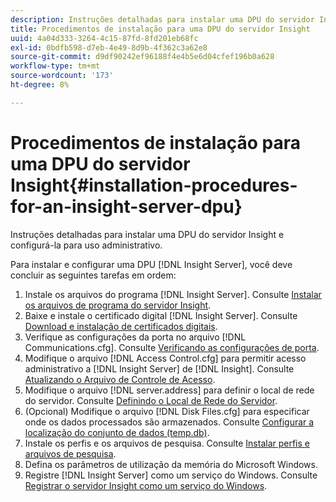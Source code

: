 ```yaml
---
description: Instruções detalhadas para instalar uma DPU do servidor Insight e configurá-la para uso administrativo.
title: Procedimentos de instalação para uma DPU do servidor Insight
uuid: 4a04d333-3264-4c15-87fd-8fd201eb68fc
exl-id: 0bdfb598-d7eb-4e49-8d9b-4f362c3a62e8
source-git-commit: d9df90242ef96188f4e4b5e6d04cfef196b0a628
workflow-type: tm+mt
source-wordcount: '173'
ht-degree: 8%

---
```


# Procedimentos de instalação para uma DPU do servidor Insight{#installation-procedures-for-an-insight-server-dpu}

Instruções detalhadas para instalar uma DPU do servidor Insight e configurá-la para uso administrativo.

Para instalar e configurar uma DPU [!DNL Insight Server], você deve concluir as seguintes tarefas em ordem:

1. Instale os arquivos do programa [!DNL Insight Server]. Consulte [Instalar os arquivos de programa do servidor Insight](../../../../home/c-inst-svr/c-install-ins-svr/t-install-proc-inst-svr-dpu/t-install-prgm-files.md#task-1e6251fd39714186baa40d38f23d0088).
1. Baixe e instale o certificado digital [!DNL Insight Server]. Consulte [Download e instalação de certificados digitais](../../../../home/c-inst-svr/c-install-ins-svr/t-install-proc-inst-svr-dpu/c-dnld-dgtl-cert/c-dnld-dgtl-cert.md#concept-4f79c240492f4e52b6375b4b3bbefa17).
1. Verifique as configurações da porta no arquivo [!DNL Communications.cfg]. Consulte [Verificando as configurações de porta](../../../../home/c-inst-svr/c-install-ins-svr/t-install-proc-inst-svr-dpu/t-chk-pt-stgs.md#task-a91191b0a19e4437aa535a27c734ae64).
1. Modifique o arquivo [!DNL Access Control.cfg] para permitir acesso administrativo a [!DNL Insight Server] de [!DNL Insight]. Consulte [Atualizando o Arquivo de Controle de Acesso](../../../../home/c-inst-svr/c-install-ins-svr/t-install-proc-inst-svr-dpu/c-updt-accss-ctrl-file.md#concept-fb9aa0c0e0664c018528f56d01c4808d).
1. Modifique o arquivo [!DNL server.address] para definir o local de rede do servidor. Consulte [Definindo o Local de Rede do Servidor](../../../../home/c-inst-svr/c-install-ins-svr/t-install-proc-inst-svr-dpu/c-svrs-ntwk-loc/c-svrs-ntwk-loc.md#concept-87dd2aa3448c415ca1285bc445a8c649).
1. (Opcional) Modifique o arquivo [!DNL Disk Files.cfg] para especificar onde os dados processados são armazenados. Consulte [Configurar a localização do conjunto de dados (temp.db)](../../../../home/c-inst-svr/c-install-ins-svr/t-install-proc-inst-svr-dpu/t-cfg-loc-dtst.md#task-f645eefecb154e679acbb480a07c1f0e).
1. Instale os perfis e os arquivos de pesquisa. Consulte [Instalar perfis e arquivos de pesquisa](../../../../home/c-inst-svr/c-install-ins-svr/t-install-proc-inst-svr-dpu/c-install-prof-lkup-files.md#concept-1631895d09a14dc99316bf8cf166fdfc).
1. Defina os parâmetros de utilização da memória do Microsoft Windows.
1. Registre [!DNL Insight Server] como um serviço do Windows. Consulte [Registrar o servidor Insight como um serviço do Windows](../../../../home/c-inst-svr/c-install-ins-svr/t-install-proc-inst-svr-dpu/c-reg-wdws-svc.md#concept-f2c7aa891d544a2595aa01d0d796a540).
